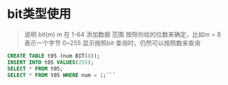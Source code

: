 # bit类型使用
> 说明
bit(m) m 在 1-64
添加数据 范围 按照你给的位数来确定，比如m = 8 表示一个字节 0~255
显示按照bit 
查询时，仍然可以按照数来查询

``` sql 
CREATE TABLE t05 (num BIT(8));
INSERT INTO t05 VALUES(255); 
SELECT * FROM t05;
SELECT * FROM t05 WHERE num = 1;```